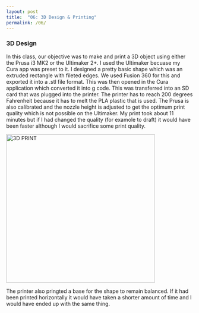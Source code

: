 ```yaml
---
layout: post
title:  "06: 3D Design & Printing"
permalink: /06/
---
```


### 3D Design

In this class, our objective was to make and print a 3D object using either the Prusa i3 MK2 or the Ultimaker 2+. I used the Ultimaker becuase my Cura app was preset to it. I designed a pretty basic shape which was an extruded rectangle with fileted edges. We used Fusion 360 for this and exported it into a .stl file format. This was then opened in the Cura application which converted it into g code. This was transferred into an SD card that was plugged into the printer. The printer has to reach 200 degrees Fahrenheit because it has to melt the PLA plastic that is used. The Prusa is also calibrated and the nozzle height is adjusted to get the optimum print quality which is not possible on the Ultimaker. My print took about 11 minutes but if I had changed the quality (for examole to draft) it would have been faster although I would sacrifice some print quality. 

<!-- Or, you can also directly include HTML, for example to make a split image -->

<img src="3d.JPG" alt="3D PRINT" style="height: 400px; max-width: 400%">

The printer also pringted a base for the shape to remain balanced. If it had been printed horizontally it would have taken a shorter amount of time and I would have ended up with the same thing.





